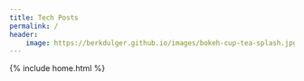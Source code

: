 ```yaml
---
title: Tech Posts
permalink: /
header:
    image: https://berkdulger.github.io/images/bokeh-cup-tea-splash.jpg
---
```


{% include home.html %}